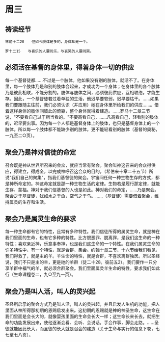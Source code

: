 # 周三

## 祷读经节
```
林前十二20　　但如今肢体是多的，身体却是一个。

罗十二15　　与喜乐的人要同乐，与哀哭的人要同哭。
```

## 必须活在基督的身体里，得着身体一切的供应

每一个基督徒都......不过是一个肢体，他如果没有别的肢体，就活不了。在身体里，每一个肢体乃是和别的肢体合起来，才成功为一个身体；在身体里的各个肢体乃是彼此相联，不能分割的。肢体与肢体之间，必须彼此供应，互相联络，才能生存。因此，一个基督徒若过着单独的生活，他迟早要软弱，迟早要枯干。......如果我们要跟随主往前，我们必须认识（并应用）祂在身体里所给我们的供应......。借着这样身体的肢体间彼此的倚靠，整个身体就得着建造。......罗马十二章三节说，"不要看自己过于所当看的。"不要高看自己，......凡高看自己，轻看别的肢体的，迟早要出事。因为每一个人都是基督身体上的肢体，也只是基督身体上的一个肢体。所以每一个肢体都不能缺少别的肢体，更不能轻看别的肢体（基督的奥秘，一九至二○页）。

## 聚会乃是神对信徒的命定

召会既是神从世界所召来的会众，就应当常有聚会。聚会叫神这召来的会众得供应，得建立，得成全，以完成神呼召这会众的目的。（希伯来十章二十五节）所说"我们自己的聚集"，指我们基督徒的聚会。宇宙间任何一种生物生存的方式，都是神所命定的。神这命定就是那一种生物生活的定律。生物若是履行那定律，就能生存、蒙福。神对于我们信基督的人也是如此。神对我们的命定，......乃是聚会。聚会之于基督徒，犹如水之于鱼，空气之于鸟。......（基督徒）需要借着聚会，维持属灵的生存和生活。

## 聚会乃是属灵生命的要求

每一种生命都有它的特性，且常有多种特性。我们信徒所得的属灵生命，就是神在我们里面的生命，也有它多种的特性。比方恨恶罪、脱离罪，是我们这生命的一种特性；喜欢亲近神，乐意事奉神，也是我们这生命的一个特性。在我们属灵生命的许多特性中，有一个特性，就是合群、集会。约翰十章三节、十六节给我们看见，我们得救了，就是主的羊。羊生命的特性，就是合群，不喜欢离群独居。所以圣经说，我们不只是主的羊，更是祂的羊群（徒二十28，彼前五2）。我们要作一只分享羊群中福气的羊，就必须合群聚会。我们里面属灵羊生命的特性，要求我们如此行（生命课程卷二，九○至九一页）。

## 聚会乃是叫人活，叫人的灵兴起

圣经所启示的聚会方式乃是叫人活，叫人的灵兴起，并且启发人生机的功能，把人里面从神所得那初期的恩赐启发出来。这初期的恩赐就是神的神圣生命，这生命在我们里面是会长大的，就像婴孩里面的生命会长大一样；这生命长来长去，就把生命的功能发展出来，使他逐渐会看、会听、会说话，手会作事，脚会走路。......圣徒就能因此长大，而圣徒的长大就是召会的建造（关于生命与实行的信息下卷，七七至七八页）。
